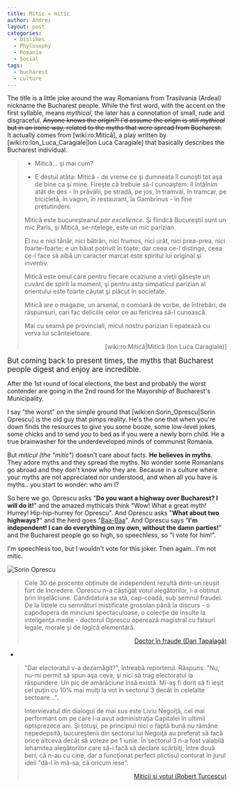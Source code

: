 ```yaml
---
title: Mític = mitíc
author: Andrei
layout: post
categories:
  - Dislikes
  - Phylosophy
  - Romania
  - Social
tags:
  - bucharest
  - culture
---
```

The title is a little joke around the way Romanians from Trasilvania (Ardeal) nickname the Bucharest people. While the first word, with the accent on the first syllable, means *mythical*, the later has a connotation of small, rude and disgraceful. <span style="text-decoration: line-through;">Anyone knows the origin?! I'd assume the origin is still <em>mythical</em> but in an ironic way, related to the myths that were spread from Bucharest.</span> It actually comes from [wiki:ro:Mitică], a play written by [wiki:ro:Ion\_Luca\_Caragiale|Ion Luca Caragiale] that basically describes the Bucharest individual.

> - Mitică... şi mai cum?
> 
> - E destul atâta: Mitică - de vreme ce şi dumneata îl cunoşti tot aşa de bine ca şi mine. Fireşte că trebuie să-l cunoaştem: îl întâlnim atât de des - în prăvălii, pe stradă, pe jos, în tramvai, în tramcar, pe bicicletă, în vagon, în restaurant, la Gambrinus - în fine pretutindeni.
> 
> Mitică este bucureşteanul *par excellence.* Şi fiindcă Bucureştii sunt un mic Paris, şi Mitică, se-nţelege, este un mic parizian.
> 
> El nu e nici tânăr, nici bătrân, nici frumos, nici urât, nici prea-prea, nici foarte-foarte; e un băiat potrivit în toate; dar ceea ce-l distinge, ceea ce-l face să aibă un caracter marcat este spiritul lui original şi inventiv.
> 
> Mitică este omul care pentru fiecare ocaziune a vieţii găseşte un cuvânt de spirit la moment, şi pentru asta simpaticul parizian al orientului este foarte căutat şi plăcut în societate.
> 
> Mitică are o magazie, un arsenal, o comoară de vorbe, de întrebări, de răspunsuri, cari fac deliciile celor ce au fericirea să-l cunoască.
> 
> Mai cu seamă pe provinciali, micul nostru parizian îi epatează cu verva lui scânteietoare.
> 
> <p style="text-align: right;">
>   [wiki:ro:Mitică|Mitică (Ion Luca Caragiale)]
> </p>

<big>But coming back to present times, the myths that Bucharest people digest and enjoy are incredible.</big>

After the 1st round of local elections, the best and probably the worst contender are going in the 2nd round for the Mayorship of Bucharest's Municipality.

I say "the worst" on the simple ground that [wiki:en:Sorin_Oprescu|Sorin Oprescu] is the old guy that pimps reality. He's the one that when you're down finds the resources to give you some booze, some low-level jokes, some chicks and to send you to bed as if you were a newly born child. He a true brainwasher for the underdeveloped minds of communist Romania.



But *miticul *(the "mitíc")** doesn't care about facts. **He believes in myths**. They adore myths and they spread the myths. No wonder some Romanians go abroad and they don't know who they are. Because in a culture where your myths are not appreciated nor understood, and when all you have is myths.. you start to wonder: who am I?

So here we go. Oprescu asks "**Do you want a highway over Bucharest? I will do it!**" and the amazed mythicals think "Wow! What a great myth! Hurrey! Hip-hip-hurrey for Oprescu". And Oprescu asks "**What about two highways?**" and the herd goes "[Baa-Baa][1]". And Oprescu says "**I'm independent! I can do everything on my own, without the damn parties!**" and the Bucharest people go so high, so speechless, so "I vote for him!".

I'm speechless too, but I wouldn't vote for this joker. Then again.. I'm not mitíc.

<img class="aligncenter" src="http://media2.gruprc.ro/photo/thumbs/450_500/052008/76bceab561ee91140fe920c2ab8b0d83.jpg" alt="Sorin Oprescu" />

> Cele 30 de procente obținute de independent rezultă dintr-un reușit furt de încredere. Oprescu n-a câștigat votul alegătorilor, l-a obținut prin înșelăciune. Candidatura sa stă, cap-coadă, sub semnul fraudei. De la listele cu semnături mistificate grosolan până la discurs - o capodopera de minciuni spectaculoase, o colecție de insulte la inteligența medie - doctorul Oprescu operează magistral cu falsuri legale, morale și de logică elementară.
> 
> <p style="text-align: right;">
>   <a href="http://www.hotnews.ro/stiri-opinii-3164442-doctor-fraude.htm">Doctor în fraude (Dan Tapalagă)</a>
> </p>

-

> "Dar electoratul v-a dezamăgit?", întreabă reporterul. Răspuns: "Nu, nu-mi permit să spun aşa ceva, şi nici să trag electoratul la răspundere. Un pic de amărăciune însă există. Mi-aş fi dorit să fi ieşit cel puţin cu 10% mai mulţi la vot în sectorul 3 decât în celelalte sectoare...".
> 
> Intervievatul din dialogul de mai sus este Liviu Negoiţă, cel mai performant om pe care l-a avut administraţia Capitalei în ultimii optsprezece ani. Şi totuşi, pe principiul nici o faptă bună nu rămâne nepedepsită, bucureştenii din sectorul lui Negoiţă au preferat să facă orice altceva decât să voteze pe 1 iunie. În sectorul 3 n-a fost valabilă lehamitea alegătorilor care să-i facă să declare scârbiţi, între două beri, că n-au cu cine, dar a funcţionat perfect plictisul conturat în jurul ideii "dă-l în mă-sa, că oricum iese".
> 
> <p style="text-align: right;">
>   <a href="http://cotidianul.ro/miticii_si_votul-47601.html">Miticii și votul (Robert Turcescu)</a>
> </p>

 [1]: http://www.kiddyhouse.com/Farm/sheep.wav